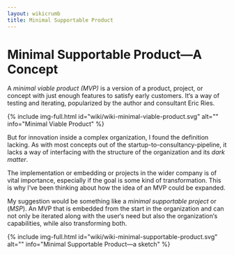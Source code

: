 ```yaml
---
layout: wikicrumb 
title: Minimal Supportable Product
---
```

# Minimal Supportable Product—A Concept

A _minimal viable product (MVP)_ is a version of a product, project, or concept with just enough features to satisfy early customers. It‘s a way of testing and iterating, popularized by the author and consultant Eric Ries.

{% include img-full.html id="wiki/wiki-minimal-viable-product.svg" alt="" info="Minimal Viable Product" %}

But for innovation inside a complex organization, I found the definition lacking. As with most concepts out of the startup-to-consultancy-pipeline, it lacks a way of interfacing with the structure of the organization and its _dark matter_.

The implementation or embedding or projects in the wider company is of vital importance, especially if the goal is some kind of transformation. This is why I‘ve been thinking about how the idea of an MVP could be expanded.

My suggestion would be something like a _minimal supportable project_ or (_MSP_). An MVP that is embedded from the start in the organization and can not only be iterated along with the user‘s need but also the organization‘s capabilities, while also transforming both.

{% include img-full.html id="wiki/wiki-minimal-supportable-product.svg" alt="" info="Minimal Supportable Product—a sketch" %}
